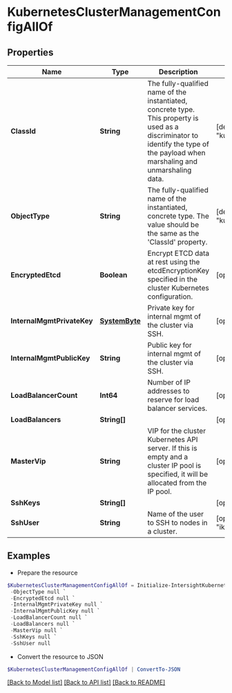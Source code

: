 # KubernetesClusterManagementConfigAllOf
## Properties

Name | Type | Description | Notes
------------ | ------------- | ------------- | -------------
**ClassId** | **String** | The fully-qualified name of the instantiated, concrete type. This property is used as a discriminator to identify the type of the payload when marshaling and unmarshaling data. | [default to "kubernetes.ClusterManagementConfig"]
**ObjectType** | **String** | The fully-qualified name of the instantiated, concrete type. The value should be the same as the &#39;ClassId&#39; property. | [default to "kubernetes.ClusterManagementConfig"]
**EncryptedEtcd** | **Boolean** | Encrypt ETCD data at rest using the etcdEncryptionKey specified in the cluster Kubernetes configuration. | [optional] 
**InternalMgmtPrivateKey** | [**SystemByte**](SystemByte.md) | Private key for internal mgmt of the cluster via SSH. | [optional] 
**InternalMgmtPublicKey** | **String** | Public key for internal mgmt of the cluster via SSH. | [optional] 
**LoadBalancerCount** | **Int64** | Number of IP addresses to reserve for load balancer services. | [optional] 
**LoadBalancers** | **String[]** |  | [optional] 
**MasterVip** | **String** | VIP for the cluster Kubernetes API server. If this is empty and a cluster IP pool is specified, it will be allocated from the IP pool. | [optional] 
**SshKeys** | **String[]** |  | [optional] 
**SshUser** | **String** | Name of the user to SSH to nodes in a cluster. | [optional] [readonly] [default to "iksadmin"]

## Examples

- Prepare the resource
```powershell
$KubernetesClusterManagementConfigAllOf = Initialize-IntersightKubernetesClusterManagementConfigAllOf  -ClassId null `
 -ObjectType null `
 -EncryptedEtcd null `
 -InternalMgmtPrivateKey null `
 -InternalMgmtPublicKey null `
 -LoadBalancerCount null `
 -LoadBalancers null `
 -MasterVip null `
 -SshKeys null `
 -SshUser null
```

- Convert the resource to JSON
```powershell
$KubernetesClusterManagementConfigAllOf | ConvertTo-JSON
```

[[Back to Model list]](../README.md#documentation-for-models) [[Back to API list]](../README.md#documentation-for-api-endpoints) [[Back to README]](../README.md)

